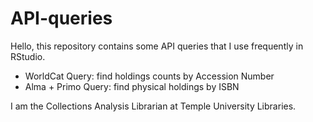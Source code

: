 # API-queries

Hello, this repository contains some API queries that I use frequently in RStudio.

* WorldCat Query: find holdings counts by Accession Number
* Alma + Primo Query: find physical holdings by ISBN

I am the Collections Analysis Librarian at Temple University Libraries.

